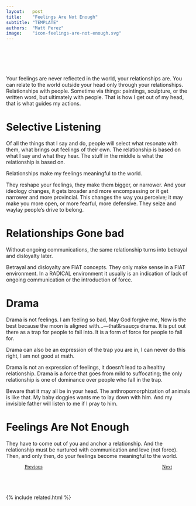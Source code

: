 ```yaml
---
layout:   post
title:    "Feelings Are Not Enough"
subtitle: "TEMPLATE"
authors:  "Matt Perez"
image:    "icon-feelings-are-not-enough.svg"
---
```


<div style="display:none;">
 <p>My feelings are never reflected in the world, my relationships are. I can relate to the world outside my head only through my relationships.</p>
</div>

<h1>&nbsp;</h1>
 <p>Your feelings are never reflected in the world, your relationships are. You can relate to the world outside your head only through your relationships. Relationships with people. Sometime via things: paintings, sculpture, or the written word, but ultimately with people. That is how I get out of my head, that is what guides my actions.</p>

<h1>Selective Listening</h1>
 <p>Of all the things that I say and do, people will select what resonate with them, what brings out feelings of their own. The relationship is based on what I say and what they hear. The stuff in the middle is what the relationship is based on.</p>
 <p>Relationships make my feelings meaningful to the world.</p>
 <p>They reshape your feelings, they make them bigger, or narrower. And your ideology changes, it gets broader and more encompassing or it get narrower and more provincial. This changes the way you perceive; it may make you more open, or more fearful, more defensive. They seize and waylay people&rsquo;s drive to belong.</p>

<h1>Relationships Gone bad</h1>
 <p>Without ongoing communications, the same relationship turns into betrayal and disloyalty later.</p>
 <p>Betrayal and disloyalty are FIAT concepts. They only make sense in a FIAT environment. In a RADICAL environment it usually is an indication of lack of ongoing communication or the introduction of force.</p>

<h1>Drama</h1>
 <p>Drama is not feelings. <span class="_quotespan">I am feeling so bad,</span> <span class="_quotespan">May God forgive me,</span> <span class="_quotespan">Now is the best because the moon is aligned with&hellip;</span>—that&rsauo;s drama. It is put out there as a trap for people to fall into. It is a form of force for people to fall for.</p>
 <p>Drama can also be an expression of the trap you are in, <span class="_quotespan">I can never do this right,</span> <span class="_quotespan">I am not good at math.</span></p>
 <p>Drama is not an expression of feelings, it doesn&rsquo;t lead to a healthy relationship. Drama is a force that goes from mild to suffocating; the only relationship is one of dominance over people who fall in the trap.</p>
 <p>Beware that it may all be in your head. The anthropomorphization of animals is like that. <span class="_quotespan">My baby doggies wants me to lay down with him.</span> And my invisible father will listen to me if I pray to him.</p>

<h1>Feelings Are Not Enough</h1>
 <p>They have to come out of you and anchor a relationship. And the relationship must be nurtured with communication and love (not force). Then, and only then, do your feelings become meaningful to the world.</p>

<div style="margin-bottom:1in; width:80%; padding:0 10%; font-family: American Typewriter, serif; ">
 <span style="float:left;  "><a href="https://radicalcompanies.com/2022/12/13/meaning-and-belonging-are-not-enough">  Previous</a></span>
 <span style="float:right; "><a href="https://radicalcompanies.com/2023-05-01-meaning-and-belong-happen-in-community">    Next</a></span>
</div>

{% include related.html %}